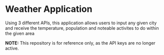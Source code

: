 # Weather Application

Using 3 different APIs, this application allows users to input any given city and receive the temperature, population and noteable activites to do within the given area

**NOTE:**  This repository is for reference only, as the API keys are no longer active.
